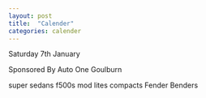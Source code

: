 ```yaml
---
layout: post
title:  "Calender"
categories: calender
---
```


Saturday 7th January

Sponsored By Auto One Goulburn

super sedans
f500s
mod lites
compacts
Fender Benders
